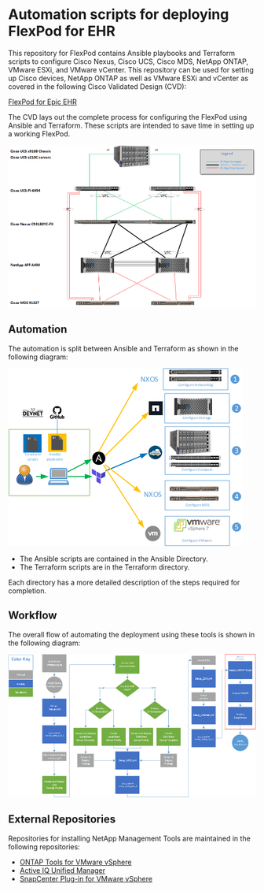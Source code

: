 # Automation scripts for deploying FlexPod for EHR 

This repository for FlexPod contains Ansible playbooks and Terraform scripts to configure Cisco Nexus, Cisco UCS, Cisco MDS, NetApp ONTAP, VMware ESXi, and VMware vCenter. This repository can be used for setting up Cisco devices, NetApp ONTAP as well as VMware ESXi and vCenter as covered in the following Cisco Validated Design (CVD): 

[FlexPod for Epic EHR](https://www.cisco.com/c/en/us/td/docs/unified_computing/ucs/UCS_CVDs/flexpod_xseries_vmw_epic.html)

The CVD lays out the complete process for configuring the FlexPod using Ansible and Terraform. These scripts are intended to save time in setting up a working FlexPod.

![block-diagram](./images/Architecture.png)  


## Automation 
The automation is split between Ansible and Terraform as shown in the following diagram:

![](images/Automation.png)

- The Ansible scripts are contained in the Ansible Directory. 
- The Terraform scripts are in the Terraform directory.   

Each directory has a more detailed description of the steps required for completion. 

## Workflow  

The overall flow of automating the deployment using these tools is shown in the following diagram:

![](./images/High-Level_Flow.png) 

## External Repositories 

Repositories for installing NetApp Management Tools are maintained in the following repositories:

- [ONTAP Tools for VMware vSphere](https://github.com/NetApp-Automation/ONTAP-Tools-for-VMware-vSphere)
- [Active IQ Unified Manager](https://github.com/NetApp-Automation/NetApp-AIQUM) 
- [SnapCenter Plug-in for VMware vSphere](https://github.com/NetApp-Automation/SnapCenter-Plug-in-for-VMware-vSphere)
